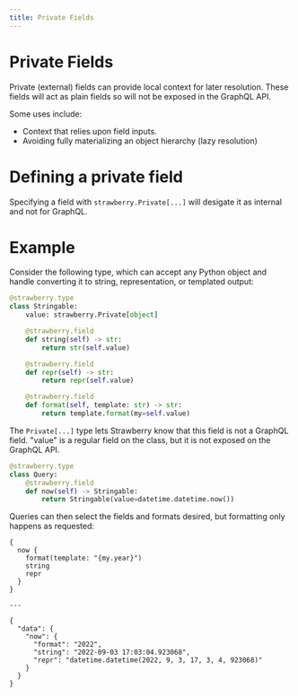 ```yaml
---
title: Private Fields
---
```


# Private Fields

Private (external) fields can provide local context for later resolution. These
fields will act as plain fields so will not be exposed in the GraphQL API.

Some uses include:

- Context that relies upon field inputs.
- Avoiding fully materializing an object hierarchy (lazy resolution)

# Defining a private field

Specifying a field with `strawberry.Private[...]` will desigate it as internal
and not for GraphQL.

# Example

Consider the following type, which can accept any Python object and handle
converting it to string, representation, or templated output:

```python
@strawberry.type
class Stringable:
    value: strawberry.Private[object]

    @strawberry.field
    def string(self) -> str:
        return str(self.value)

    @strawberry.field
    def repr(self) -> str:
        return repr(self.value)

    @strawberry.field
    def format(self, template: str) -> str:
        return template.format(my=self.value)
```

The `Private[...]` type lets Strawberry know that this field is not a GraphQL
field. "value" is a regular field on the class, but it is not exposed on the
GraphQL API.

```python
@strawberry.type
class Query:
    @strawberry.field
    def now(self) -> Stringable:
        return Stringable(value=datetime.datetime.now())
```

Queries can then select the fields and formats desired, but formatting only
happens as requested:

```graphql+json
{
  now {
    format(template: "{my.year}")
    string
    repr
  }
}

---

{
  "data": {
    "now": {
      "format": "2022",
      "string": "2022-09-03 17:03:04.923068",
      "repr": "datetime.datetime(2022, 9, 3, 17, 3, 4, 923068)"
    }
  }
}
```
